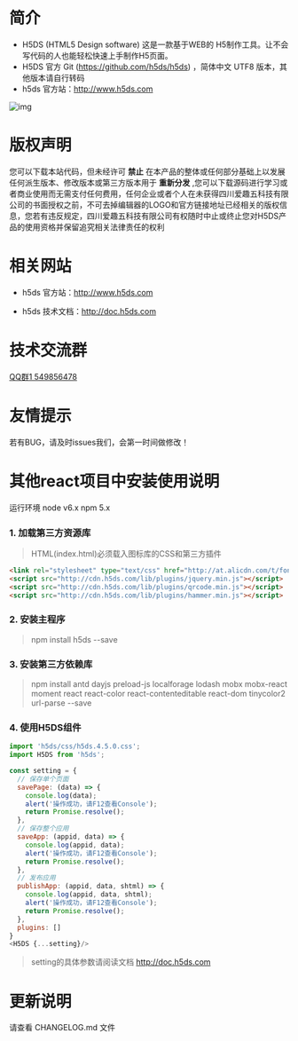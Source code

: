# **简介**

- H5DS (HTML5 Design software) 这是一款基于WEB的 H5制作工具。让不会写代码的人也能轻松快速上手制作H5页面。
- H5DS 官方 Git (https://github.com/h5ds/h5ds) ，简体中文 UTF8 版本，其他版本请自行转码
- h5ds 官方站：http://www.h5ds.com

![img](http://cdn.h5ds.com/doc/images/h5ds.gif)

# **版权声明**

您可以下载本站代码，但未经许可 **禁止** 在本产品的整体或任何部分基础上以发展任何派生版本、修改版本或第三方版本用于 **重新分发** ,您可以下载源码进行学习或者商业使用而无需支付任何费用，任何企业或者个人在未获得四川爱趣五科技有限公司的书面授权之前，不可去掉编辑器的LOGO和官方链接地址已经相关的版权信息，您若有违反规定，四川爱趣五科技有限公司有权随时中止或终止您对H5DS产品的使用资格并保留追究相关法律责任的权利

# **相关网站**

- h5ds 官方站：http://www.h5ds.com

- h5ds 技术文档：http://doc.h5ds.com

# **技术交流群**

[QQ群1 549856478](https://jq.qq.com/?_wv=1027&k=5I0kPBX)

# **友情提示**

若有BUG，请及时issues我们，会第一时间做修改！

# **其他react项目中安装使用说明**

运行环境 node v6.x npm 5.x

### 1. 加载第三方资源库

> HTML(index.html)必须载入图标库的CSS和第三方插件
```html
<link rel="stylesheet" type="text/css" href="http://at.alicdn.com/t/font_157397_gh8aos5s98.css">
<script src="http://cdn.h5ds.com/lib/plugins/jquery.min.js"></script>
<script src="http://cdn.h5ds.com/lib/plugins/qrcode.min.js"></script>
<script src="http://cdn.h5ds.com/lib/plugins/hammer.min.js"></script>
```

### 2. 安装主程序
> npm install h5ds --save

### 3. 安装第三方依赖库
> npm install antd dayjs preload-js localforage lodash mobx mobx-react moment react react-color react-contenteditable react-dom tinycolor2 url-parse --save

### 4. 使用H5DS组件

```javascript
import 'h5ds/css/h5ds.4.5.0.css';
import H5DS from 'h5ds';

const setting = {
  // 保存单个页面
  savePage: (data) => {
    console.log(data);
    alert('操作成功，请F12查看Console');
    return Promise.resolve();
  },
  // 保存整个应用
  saveApp: (appid, data) => {
    console.log(appid, data);
    alert('操作成功，请F12查看Console');
    return Promise.resolve();
  },
  // 发布应用
  publishApp: (appid, data, shtml) => {
    console.log(appid, data, shtml);
    alert('操作成功，请F12查看Console');
    return Promise.resolve();
  },
  plugins: []
}
<H5DS {...setting}/>

```
> setting的具体参数请阅读文档 http://doc.h5ds.com

# **更新说明**

请查看 CHANGELOG.md 文件

